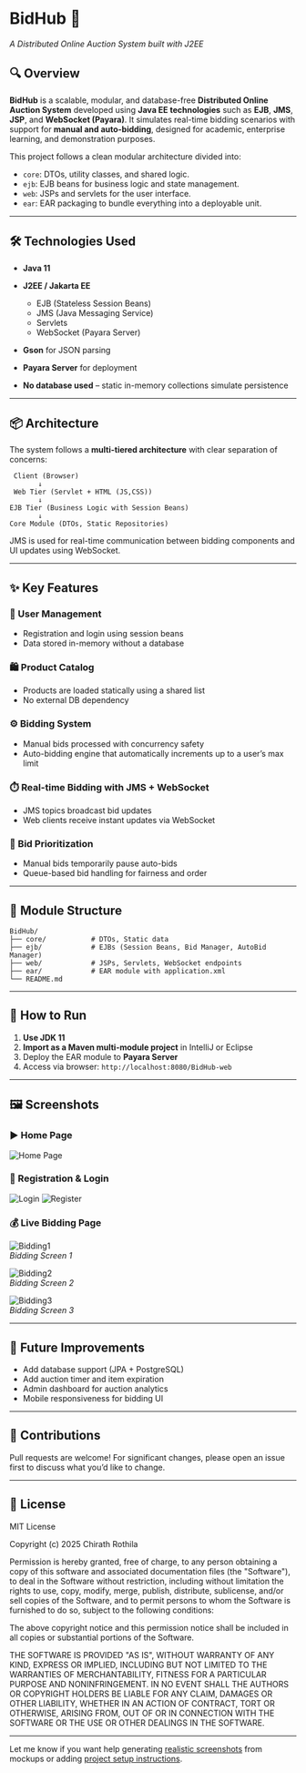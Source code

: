 ﻿# BidHub 🧩

*A Distributed Online Auction System built with J2EE*

## 🔍 Overview

**BidHub** is a scalable, modular, and database-free **Distributed Online Auction System** developed using **Java EE technologies** such as **EJB**, **JMS**, **JSP**, and **WebSocket (Payara)**. It simulates real-time bidding scenarios with support for **manual and auto-bidding**, designed for academic, enterprise learning, and demonstration purposes.

This project follows a clean modular architecture divided into:

* `core`: DTOs, utility classes, and shared logic.
* `ejb`: EJB beans for business logic and state management.
* `web`: JSPs and servlets for the user interface.
* `ear`: EAR packaging to bundle everything into a deployable unit.

---

## 🛠️ Technologies Used

* **Java 11**
* **J2EE / Jakarta EE**

    * EJB (Stateless Session Beans)
    * JMS (Java Messaging Service)
    * Servlets
    * WebSocket (Payara Server)
* **Gson** for JSON parsing
* **Payara Server** for deployment
* **No database used** – static in-memory collections simulate persistence

---

## 📦 Architecture

The system follows a **multi-tiered architecture** with clear separation of concerns:

```plaintext
 Client (Browser)
       ↓
 Web Tier (Servlet + HTML (JS,CSS))
       ↓
EJB Tier (Business Logic with Session Beans)
       ↓
Core Module (DTOs, Static Repositories)
```

JMS is used for real-time communication between bidding components and UI updates using WebSocket.

---

## ✨ Key Features

### 🔐 User Management

* Registration and login using session beans
* Data stored in-memory without a database

### 🛍️ Product Catalog

* Products are loaded statically using a shared list
* No external DB dependency

### ⚙️ Bidding System

* Manual bids processed with concurrency safety
* Auto-bidding engine that automatically increments up to a user’s max limit

### ⏱️ Real-time Bidding with JMS + WebSocket

* JMS topics broadcast bid updates
* Web clients receive instant updates via WebSocket

### 🔄 Bid Prioritization

* Manual bids temporarily pause auto-bids
* Queue-based bid handling for fairness and order

---

## 📂 Module Structure

```
BidHub/
├── core/           # DTOs, Static data
├── ejb/            # EJBs (Session Beans, Bid Manager, AutoBid Manager)
├── web/            # JSPs, Servlets, WebSocket endpoints
├── ear/            # EAR module with application.xml
└── README.md
```

---

## 🔧 How to Run

1. **Use JDK 11**
2. **Import as a Maven multi-module project** in IntelliJ or Eclipse
3. Deploy the EAR module to **Payara Server**
4. Access via browser:
   `http://localhost:8080/BidHub-web`

---

## 🖼️ Screenshots

### ▶️ Home Page

![Home Page](assets/1.png)

### 👤 Registration & Login

![Login](assets/signIn.png)
![Register](assets/signup.png)

### 💰 Live Bidding Page

![Bidding1](assets/2.png)  
*Bidding Screen 1*

![Bidding2](assets/3.png)  
*Bidding Screen 2*

![Bidding3](assets/4.png)  
*Bidding Screen 3*

---

## 📘 Future Improvements

* Add database support (JPA + PostgreSQL)
* Add auction timer and item expiration
* Admin dashboard for auction analytics
* Mobile responsiveness for bidding UI

---

## 🤝 Contributions

Pull requests are welcome! For significant changes, please open an issue first to discuss what you’d like to change.

---

## 📄 License

MIT License

Copyright (c) 2025 Chirath Rothila

Permission is hereby granted, free of charge, to any person obtaining a copy
of this software and associated documentation files (the "Software"), to deal
in the Software without restriction, including without limitation the rights
to use, copy, modify, merge, publish, distribute, sublicense, and/or sell
copies of the Software, and to permit persons to whom the Software is
furnished to do so, subject to the following conditions:

The above copyright notice and this permission notice shall be included in all
copies or substantial portions of the Software.

THE SOFTWARE IS PROVIDED "AS IS", WITHOUT WARRANTY OF ANY KIND, EXPRESS OR
IMPLIED, INCLUDING BUT NOT LIMITED TO THE WARRANTIES OF MERCHANTABILITY,
FITNESS FOR A PARTICULAR PURPOSE AND NONINFRINGEMENT. IN NO EVENT SHALL THE
AUTHORS OR COPYRIGHT HOLDERS BE LIABLE FOR ANY CLAIM, DAMAGES OR OTHER
LIABILITY, WHETHER IN AN ACTION OF CONTRACT, TORT OR OTHERWISE, ARISING FROM,
OUT OF OR IN CONNECTION WITH THE SOFTWARE OR THE USE OR OTHER DEALINGS IN THE
SOFTWARE.

---

Let me know if you want help generating [realistic screenshots](f) from mockups or adding [project setup instructions](f).
